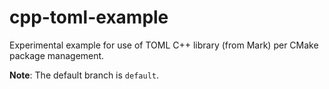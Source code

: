 # cpp-toml-example
Experimental example for use of TOML C++ library (from Mark) per CMake package management.

**Note**: The default branch is `default`.
